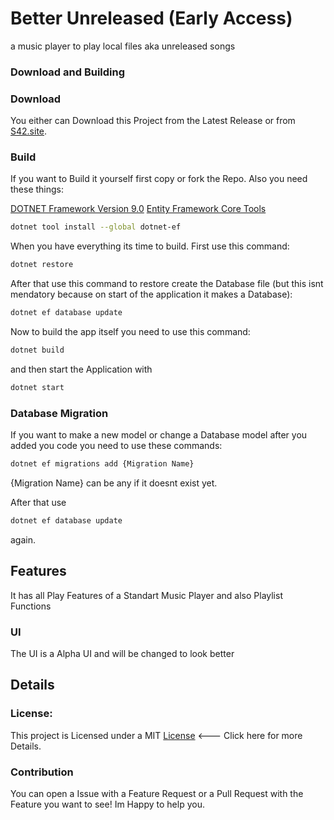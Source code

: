 # Better Unreleased (Early Access)

a music player to play local files aka unreleased songs

### Download and Building


### Download
You either can Download this Project from the Latest Release or 
from [S42.site](https://S42.site/shop).



### Build
If you want to Build it yourself first copy or fork the Repo.
Also you need these things:

[DOTNET Framework Version 9.0](https://dotnet.microsoft.com/en-us/download/dotnet/9.0)
[Entity Framework Core Tools](https://www.nuget.org/packages/Microsoft.EntityFrameworkCore.Tools)
```sh
dotnet tool install --global dotnet-ef
```


When you have everything its time to build. First use this command:

```sh
dotnet restore
```

After that use this command to restore create the Database file (but this isnt mendatory because on start of the application it makes a Database):

```sh
dotnet ef database update
```


Now to build the app itself you need to use this command:
```sh
dotnet build
```
 and then start the Application with 

 ```sh
 dotnet start
 ```


 ### Database Migration

If you want to make a new model or change a Database model after you added you code you need to use these commands:

```sh
dotnet ef migrations add {Migration Name}
```

{Migration Name} can be any if it doesnt exist yet.

After that use 

```sh
dotnet ef database update
```

again.

## Features

It has all Play Features of a Standart Music Player and also Playlist Functions

### UI
The UI is a Alpha UI and will be changed to look better



## Details

### License:
This project is Licensed under a MIT [License](LICENSE) <--- Click here for more Details.

### Contribution
You can open a Issue with a Feature Request or a Pull Request with the Feature you want to see! Im Happy to help you.
